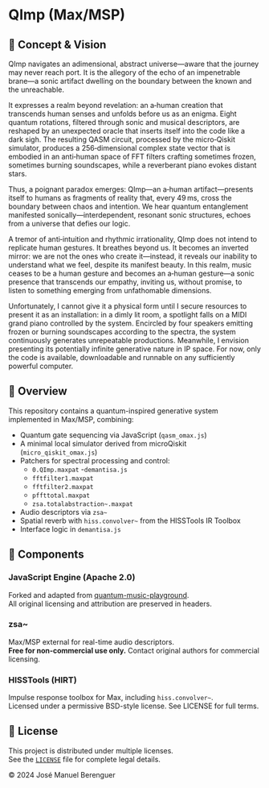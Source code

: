 # QImp (Max/MSP)

## 🎯 Concept & Vision

QImp navigates an adimensional, abstract universe—aware that the journey may never reach port. It is the allegory of the echo of an impenetrable brane—a sonic artifact dwelling on the boundary between the known and the unreachable.

It expresses a realm beyond revelation: an a‑human creation that transcends human senses and unfolds before us as an enigma. Eight quantum rotations, filtered through sonic and musical descriptors, are reshaped by an unexpected oracle that inserts itself into the code like a dark sigh. The resulting QASM circuit, processed by the micro‑Qiskit simulator, produces a 256‑dimensional complex state vector that is embodied in an anti‑human space of FFT filters crafting sometimes frozen, sometimes burning soundscapes, while a reverberant piano evokes distant stars.

Thus, a poignant paradox emerges: QImp—an a‑human artifact—presents itself to humans as fragments of reality that, every 49 ms, cross the boundary between chaos and intention. We hear quantum entanglement manifested sonically—interdependent, resonant sonic structures, echoes from a universe that defies our logic.

A tremor of anti‑intuition and rhythmic irrationality, QImp does not intend to replicate human gestures. It breathes beyond us. It becomes an inverted mirror: we are not the ones who create it—instead, it reveals our inability to understand what we feel, despite its manifest beauty. In this realm, music ceases to be a human gesture and becomes an a‑human gesture—a sonic presence that transcends our empathy, inviting us, without promise, to listen to something emerging from unfathomable dimensions.

Unfortunately, I cannot give it a physical form until I secure resources to present it as an installation: in a dimly lit room, a spotlight falls on a MIDI grand piano controlled by the system. Encircled by four speakers emitting frozen or burning soundscapes according to the spectra, the system continuously generates unrepeatable productions. Meanwhile, I envision presenting its potentially infinite generative nature in IP space. For now, only the code is available, downloadable and runnable on any sufficiently powerful computer.

## 🎯 Overview

This repository contains a quantum-inspired generative system implemented in Max/MSP, combining:

- Quantum gate sequencing via JavaScript (`qasm_omax.js`)
- A minimal local simulator derived from microQiskit (`micro_qiskit_omax.js`)
- Patchers for spectral processing and control:
  - `0.QImp.maxpat`
   -`demantisa.js`
  - `fftfilter1.maxpat`
  - `fftfilter2.maxpat`
  - `pffttotal.maxpat`
  - `zsa.totalabstraction~.maxpat`
 - Audio descriptors via `zsa~`
- Spatial reverb with `hiss.convolver~` from the HISSTools IR Toolbox
- Interface logic in `demantisa.js`

## 🧩 Components

### JavaScript Engine (Apache 2.0)
Forked and adapted from [quantum-music-playground](https://github.com/JJavaFXpert/quantum-music-playground).  
All original licensing and attribution are preserved in headers.

### zsa~
Max/MSP external for real-time audio descriptors.  
**Free for non-commercial use only.** Contact original authors for commercial licensing.

### HISSTools (HIRT)
Impulse response toolbox for Max, including `hiss.convolver~`.  
Licensed under a permissive BSD-style license. See LICENSE for full terms.

## 📜 License

This project is distributed under multiple licenses.  
See the [`LICENSE`](./LICENSE) file for complete legal details.

© 2024 José Manuel Berenguer

